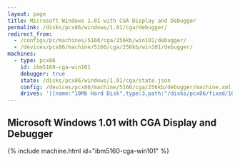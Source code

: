 ```yaml
---
layout: page
title: Microsoft Windows 1.01 with CGA Display and Debugger
permalink: /disks/pcx86/windows/1.01/cga/debugger/
redirect_from:
  - /configs/pc/machines/5160/cga/256kb/win101/debugger/
  - /devices/pcx86/machine/5160/cga/256kb/win101/debugger/
machines:
  - type: pcx86
    id: ibm5160-cga-win101
    debugger: true
    state: /disks/pcx86/windows/1.01/cga/state.json
    config: /devices/pcx86/machine/5160/cga/256kb/debugger/machine.xml
    drives: '[{name:"10Mb Hard Disk",type:3,path:"/disks/pcx86/fixed/10mb/PCDOS200-WIN101-CGA.json"}]'
---
```


Microsoft Windows 1.01 with CGA Display and Debugger
----------------------------------------------------

{% include machine.html id="ibm5160-cga-win101" %}
